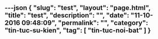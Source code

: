 ---json
{
    "slug": "test",
    "layout": "page.html",
    "title": "test",
    "description": "",
    "date": "11-10-2016 09:48:09",
    "permalink": "",
    "category": "tin-tuc-su-kien",
    "tag": [
        "tin-tuc-noi-bat"
    ]
}
---
